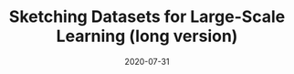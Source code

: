 ---
authors: "Rémi Gribonval, Antoine Chatalic, Nicolas Keriven, Vincent Schellekens, Laurent Jacques, Philip Schniter"
title: "Sketching Datasets for Large-Scale Learning (long version)"
collection: preprint
date: 2020-07-31
venue: 'Preprint'
paperurl: 'https://arxiv.org/abs/2008.01839'
---